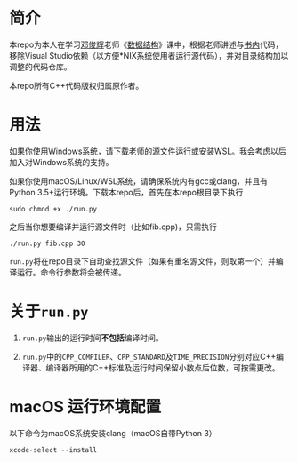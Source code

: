 # 简介

本repo为本人在学习[邓俊辉](https://dsa.cs.tsinghua.edu.cn/~deng/)老师《[数据结构](https://dsa.cs.tsinghua.edu.cn/~deng/ds/mooc/)》课中，根据老师讲述与[书内](https://dsa.cs.tsinghua.edu.cn/~deng/ds/dsacpp/)代码，移除Visual Studio依赖（以方便*NIX系统使用者运行源代码），并对目录结构加以调整的代码仓库。

本repo所有C++代码版权归属原作者。

# 用法

如果你使用Windows系统，请下载老师的源文件运行或安装WSL。我会考虑以后加入对Windows系统的支持。

如果你使用macOS/Linux/WSL系统，请确保系统内有gcc或clang，并且有Python 3.5+运行环境。下载本repo后，首先在本repo根目录下执行

```shell
sudo chmod +x ./run.py
```

之后当你想要编译并运行源文件时（比如fib.cpp)，只需执行

```shell
./run.py fib.cpp 30
```

`run.py`将在repo目录下自动查找源文件（如果有重名源文件，则取第一个）并编译运行。命令行参数将会被传递。

# 关于`run.py`

1. `run.py`输出的运行时间**不包括**编译时间。

2. `run.py`中的`CPP_COMPILER`、`CPP_STANDARD`及`TIME_PRECISION`分别对应C++编译器、编译器所用的C++标准及运行时间保留小数点后位数，可按需更改。

# macOS 运行环境配置

以下命令为macOS系统安装clang（macOS自带Python 3）

```shell
xcode-select --install
```
